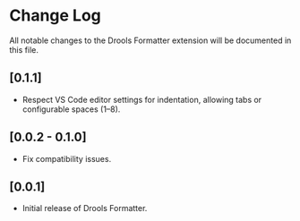 # Change Log

All notable changes to the Drools Formatter extension will be documented in this file.

## [0.1.1]

- Respect VS Code editor settings for indentation, allowing tabs or configurable
  spaces (1–8).

## [0.0.2 - 0.1.0]

- Fix compatibility issues.

## [0.0.1]

- Initial release of Drools Formatter.